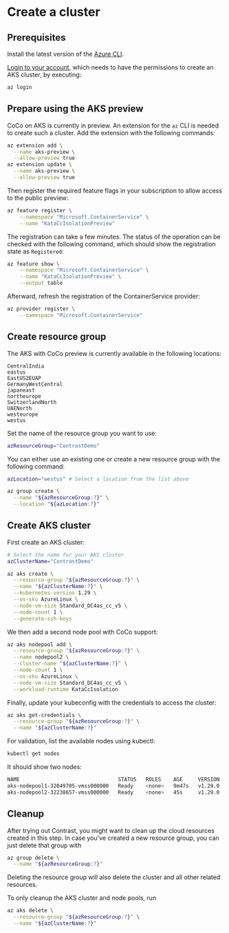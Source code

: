 # Create a cluster

## Prerequisites

Install the latest version of the [Azure CLI](https://docs.microsoft.com/en-us/cli/azure/).

[Login to your account](https://docs.microsoft.com/en-us/cli/azure/authenticate-azure-cli), which needs
to have the permissions to create an AKS cluster, by executing:

```bash
az login
```

## Prepare using the AKS preview

CoCo on AKS is currently in preview. An extension for the `az` CLI is needed to create such a cluster.
Add the extension with the following commands:

```bash
az extension add \
  --name aks-preview \
  --allow-preview true
az extension update \
  --name aks-preview \
  --allow-preview true
```

Then register the required feature flags in your subscription to allow access to the public preview:

```bash
az feature register \
    --namespace "Microsoft.ContainerService" \
    --name "KataCcIsolationPreview"
```

The registration can take a few minutes. The status of the operation can be checked with the following
command, which should show the registration state as `Registered`:

```sh
az feature show \
    --namespace "Microsoft.ContainerService" \
    --name "KataCcIsolationPreview" \
    --output table
```

Afterward, refresh the registration of the ContainerService provider:

```sh
az provider register \
    --namespace "Microsoft.ContainerService"
```

## Create resource group

The AKS with CoCo preview is currently available in the following locations:

```
CentralIndia
eastus
EastUS2EUAP
GermanyWestCentral
japaneast
northeurope
SwitzerlandNorth
UAENorth
westeurope
westus
```

Set the name of the resource group you want to use:

```bash
azResourceGroup="ContrastDemo"
```

You can either use an existing one or create a new resource group with the following command:

```bash
azLocation="westus" # Select a location from the list above

az group create \
  --name "${azResourceGroup:?}" \
  --location "${azLocation:?}"
```

## Create AKS cluster

First create an AKS cluster:

```sh
# Select the name for your AKS cluster
azClusterName="ContrastDemo"

az aks create \
  --resource-group "${azResourceGroup:?}" \
  --name "${azClusterName:?}" \
  --kubernetes-version 1.29 \
  --os-sku AzureLinux \
  --node-vm-size Standard_DC4as_cc_v5 \
  --node-count 1 \
  --generate-ssh-keys
```

We then add a second node pool with CoCo support:

```bash
az aks nodepool add \
  --resource-group "${azResourceGroup:?}" \
  --name nodepool2 \
  --cluster-name "${azClusterName:?}" \
  --node-count 1 \
  --os-sku AzureLinux \
  --node-vm-size Standard_DC4as_cc_v5 \
  --workload-runtime KataCcIsolation
```

Finally, update your kubeconfig with the credentials to access the cluster:

```bash
az aks get-credentials \
  --resource-group "${azResourceGroup:?}" \
  --name "${azClusterName:?}"
```

For validation, list the available nodes using kubectl:

```bash
kubectl get nodes
```

It should show two nodes:

```bash
NAME                                STATUS   ROLES    AGE     VERSION
aks-nodepool1-32049705-vmss000000   Ready    <none>   9m47s   v1.29.0
aks-nodepool2-32238657-vmss000000   Ready    <none>   45s     v1.29.0
```

## Cleanup

After trying out Contrast, you might want to clean up the cloud resources created in this step.
In case you've created a new resource group, you can just delete that group with

```sh
az group delete \
  --name "${azResourceGroup:?}"
```

Deleting the resource group will also delete the cluster and all other related resources.

To only cleanup the AKS cluster and node pools, run

```sh
az aks delete \
  --resource-group "${azResourceGroup:?}" \
  --name "${azClusterName:?}"
```
